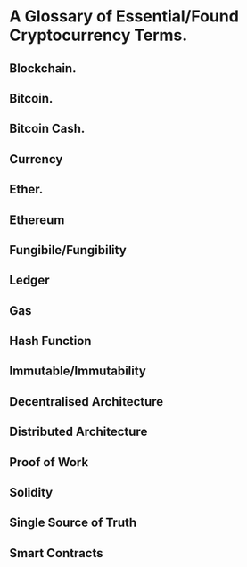 # A Glossary of Essential/Found Cryptocurrency Terms.

## Blockchain.

## Bitcoin.

## Bitcoin Cash.

## Currency

## Ether.

## Ethereum

## Fungibile/Fungibility

## Ledger

## Gas

## Hash Function

## Immutable/Immutability

## Decentralised Architecture

## Distributed Architecture

## Proof of Work

## Solidity

## Single Source of Truth

## Smart Contracts
